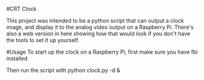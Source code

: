 #CRT Clock

This project was intended to be a python script that can output a clock image, and display it to the analog video output on a Raspberry Pi. There's also a web version in here showing how that would look if you don't have the tools to set it up yourself.

#Usage
To start up the clock on a Raspberry Pi, first make sure you have fbi installed

Then run the script with
python clock.py -d & 